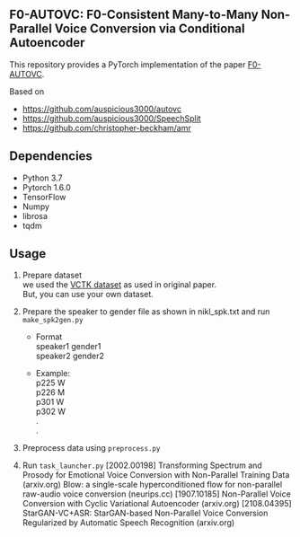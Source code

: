 ## F0-AUTOVC: F0-Consistent Many-to-Many Non-Parallel Voice Conversion via Conditional Autoencoder  
This repository provides a PyTorch implementation of the paper [F0-AUTOVC](https://arxiv.org/abs/2004.07370).

Based on
- https://github.com/auspicious3000/autovc
- https://github.com/auspicious3000/SpeechSplit
- https://github.com/christopher-beckham/amr
## Dependencies
- Python 3.7
- Pytorch 1.6.0
- TensorFlow
- Numpy
- librosa
- tqdm

## Usage
1. Prepare dataset<br>
    we used the [VCTK dataset](http://www.udialogue.org/download/cstr-vctk-corpus.html) as used in original paper.  
    But, you can use your own dataset.
    
2. Prepare the speaker to gender file as shown in nikl_spk.txt and run ```make_spk2gen.py```  
    * Format  
    speaker1 gender1  
    speaker2 gender2  
    
    * Example:  
        p225    W  
        p226    M  
        p301    W  
        p302    W  
        .  
        .

3. Preprocess data using ```preprocess.py```  

4. Run ```task_launcher.py```
[2002.00198] Transforming Spectrum and Prosody for Emotional Voice Conversion with Non-Parallel Training Data (arxiv.org)
Blow: a single-scale hyperconditioned flow for non-parallel raw-audio voice conversion (neurips.cc)
[1907.10185] Non-Parallel Voice Conversion with Cyclic Variational Autoencoder (arxiv.org)
[2108.04395] StarGAN-VC+ASR: StarGAN-based Non-Parallel Voice Conversion Regularized by Automatic Speech Recognition (arxiv.org)
